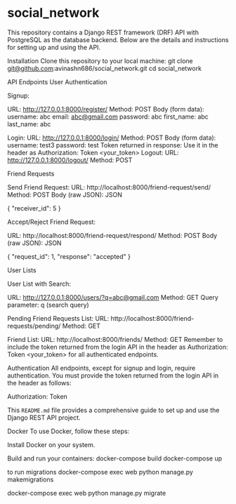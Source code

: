 # social_network
This repository contains a Django REST framework (DRF) API with PostgreSQL as the database backend. Below are the details and instructions for setting up and using the API.

Installation
Clone this repository to your local machine:
git clone git@github.com:avinashn686/social_network.git
cd social_network

API Endpoints
User Authentication

Signup:

URL: http://127.0.0.1:8000/register/
Method: POST
Body (form data):
username: abc
email: abc@gmail.com
password: abc
first_name: abc
last_name: abc


Login:
URL: http://127.0.0.1:8000/login/
Method: POST
Body (form data):
username: test3
password: test
Token returned in response: Use it in the header as Authorization: Token <your_token>
Logout:
URL: http://127.0.0.1:8000/logout/
Method: POST


Friend Requests

Send Friend Request:
URL: http://localhost:8000/friend-request/send/
Method: POST
Body (raw JSON):
JSON

{
    "receiver_id": 5
}

Accept/Reject Friend Request:

URL: http://localhost:8000/friend-request/respond/
Method: POST
Body (raw JSON):
JSON

{
    "request_id": 1,
    "response": "accepted"
}

User Lists

User List with Search:

URL: http://127.0.0.1:8000/users/?q=abc@gmail.com
Method: GET
Query parameter: q (search query)

Pending Friend Requests List:
URL: http://localhost:8000/friend-requests/pending/
Method: GET

Friend List:
URL: http://localhost:8000/friends/
Method: GET
Remember to include the token returned from the login API in the header as Authorization: Token <your_token> for all authenticated endpoints.

Authentication
All endpoints, except for signup and login, require authentication. You must provide the token returned from the login API in the header as follows:

Authorization: Token <your-token-here>


This `README.md` file provides a comprehensive guide to set up and use the Django REST API project.


Docker
To use Docker, follow these steps:

Install Docker on your system.

Build and run your containers:
docker-compose build
docker-compose up

to run migrations
docker-compose exec web python manage.py makemigrations

docker-compose exec web python manage.py migrate


